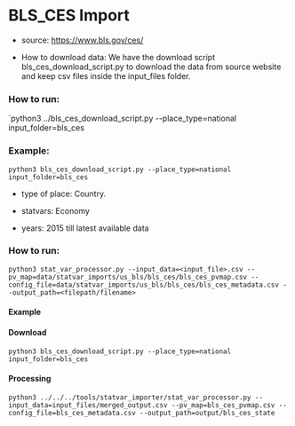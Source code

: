 # BLS_CES Import

- source: https://www.bls.gov/ces/ 

- How to download data: We have the download script bls_ces_download_script.py to download the data from source website and keep csv files inside the input_files folder.
### How to run:
`python3 ../bls_ces_download_script.py --place_type=national input_folder=bls_ces
### Example:
`python3 bls_ces_download_script.py --place_type=national input_folder=bls_ces`

- type of place: Country.

- statvars: Economy

- years: 2015 till latest available data


### How to run:

`python3 stat_var_processor.py --input_data=<input_file>.csv --pv_map=data/statvar_imports/us_bls/bls_ces/bls_ces_pvmap.csv --config_file=data/statvar_imports/us_bls/bls_ces/bls_ces_metadata.csv --output_path=<filepath/filename>`

#### Example

#### Download
`python3 bls_ces_download_script.py --place_type=national input_folder=bls_ces`

#### Processing
`python3 ../../../tools/statvar_importer/stat_var_processor.py --input_data=input_files/merged_output.csv --pv_map=bls_ces_pvmap.csv --config_file=bls_ces_metadata.csv --output_path=output/bls_ces_state`
